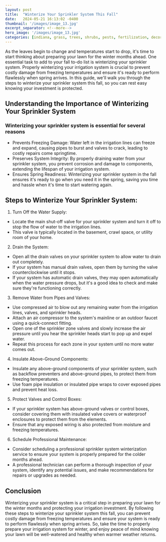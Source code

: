 ```yaml
---
layout: post
title:  "Winterize Your Sprinkler System This Fall"
date:   2024-05-21 16:13:02 -0400
thumbnail: '/images/image_13.jpg'
excerpt_separator: <!--more-->
hero_image: '/images/image_13.jpg'
categories: [indiana, grass, trees, shrubs, pests, fertilization, decoration, curb appeal, garden, flowers, recreation]
---
```

As the leaves begin to change and temperatures start to drop, it's time to start thinking about preparing your lawn for the winter months ahead. <!--more-->One essential task to add to your fall to-do list is winterizing your sprinkler system. Properly winterizing your irrigation system is crucial to prevent costly damage from freezing temperatures and ensure it's ready to perform flawlessly when spring arrives. In this guide, we'll walk you through the steps to winterize your sprinkler system this fall, so you can rest easy knowing your investment is protected.

## Understanding the Importance of Winterizing Your Sprinkler System
### Winterizing your sprinkler system is essential for several reasons
* Prevents Freezing Damage: Water left in the irrigation lines can freeze and expand, causing pipes to burst and valves to crack, leading to costly repairs come springtime.
* Preserves System Integrity: By properly draining water from your sprinkler system, you prevent corrosion and damage to components, extending the lifespan of your irrigation system.
* Ensures Spring Readiness: Winterizing your sprinkler system in the fall ensures it's ready to go when you need it in the spring, saving you time and hassle when it's time to start watering again.

## Steps to Winterize Your Sprinkler System:
1. Turn Off the Water Supply:
* Locate the main shut-off valve for your sprinkler system and turn it off to stop the flow of water to the irrigation lines.
* This valve is typically located in the basement, crawl space, or utility room of your home.
2. Drain the System:
* Open all the drain valves on your sprinkler system to allow water to drain out completely.
* If your system has manual drain valves, open them by turning the valve counterclockwise until it stops.
* If your system has automatic drain valves, they may open automatically when the water pressure drops, but it's a good idea to check and make sure they're functioning correctly.
3. Remove Water from Pipes and Valves:
* Use compressed air to blow out any remaining water from the irrigation lines, valves, and sprinkler heads.
* Attach an air compressor to the system's mainline or an outdoor faucet using a quick-connect fitting.
* Open one of the sprinkler zone valves and slowly increase the air pressure until you hear the sprinkler heads start to pop up and expel water.
* Repeat this process for each zone in your system until no more water comes out.
4. Insulate Above-Ground Components:
* Insulate any above-ground components of your sprinkler system, such as backflow preventers and above-ground pipes, to protect them from freezing temperatures.
* Use foam pipe insulation or insulated pipe wraps to cover exposed pipes and prevent heat loss.
5. Protect Valves and Control Boxes:
* If your sprinkler system has above-ground valves or control boxes, consider covering them with insulated valve covers or waterproof enclosures to protect them from the elements.
* Ensure that any exposed wiring is also protected from moisture and freezing temperatures.
6. Schedule Professional Maintenance:
* Consider scheduling a professional sprinkler system winterization service to ensure your system is properly prepared for the colder months ahead.
* A professional technician can perform a thorough inspection of your system, identify any potential issues, and make recommendations for repairs or upgrades as needed.

## Conclusion
Winterizing your sprinkler system is a critical step in preparing your lawn for the winter months and protecting your irrigation investment. By following these steps to winterize your sprinkler system this fall, you can prevent costly damage from freezing temperatures and ensure your system is ready to perform flawlessly when spring arrives. So, take the time to properly prepare your irrigation system for winter, and enjoy peace of mind knowing your lawn will be well-watered and healthy when warmer weather returns.
